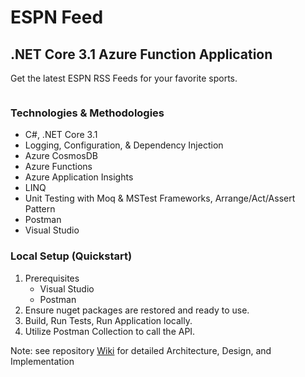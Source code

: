 # ESPN Feed
<div>
  <h2>.NET Core 3.1 Azure Function Application</h2>
  <p>Get the latest ESPN RSS Feeds for your favorite sports.</p>
</div>
<div style="display: flex;">

</div>
<div>
  <h3>Technologies & Methodologies</h3>
  <ul>
    <li>C#, .NET Core 3.1</li>
    <li>Logging, Configuration, & Dependency Injection</li>
    <li>Azure CosmosDB</li>
    <li>Azure Functions</li>
    <li>Azure Application Insights</li>
    <li>LINQ</li>
    <li>Unit Testing with Moq & MSTest Frameworks, Arrange/Act/Assert Pattern</li>
    <li>Postman</li>
    <li>Visual Studio</li>
  </ul>
  <h3>Local Setup (Quickstart)</h3>
  <ol>
    <li>
      <span>Prerequisites</span>
      <ul>
        <li>Visual Studio</li>
        <li>Postman</li>
      </ul>
    </li>
    <li>Ensure nuget packages are restored and ready to use.</li>
    <li>Build, Run Tests, Run Application locally.</li>
    <li>Utilize Postman Collection to call the API.</li>
  </ol>
  <p>Note: see repository <a href="https://github.com/robynstanco/ESPNFeedFunction/wiki">Wiki</a> for detailed Architecture, Design, and Implementation</p> 
</div>
